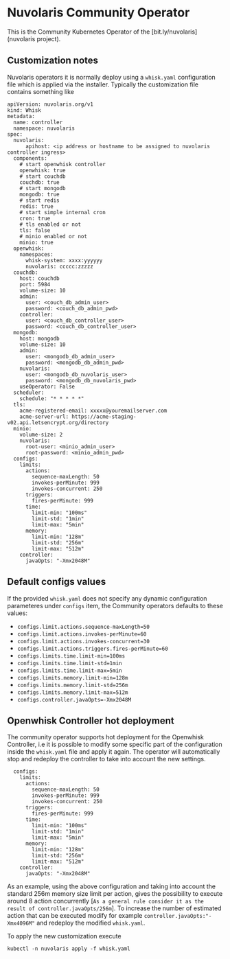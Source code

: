 <!--
  ~ Licensed to the Apache Software Foundation (ASF) under one
  ~ or more contributor license agreements.  See the NOTICE file
  ~ distributed with this work for additional information
  ~ regarding copyright ownership.  The ASF licenses this file
  ~ to you under the Apache License, Version 2.0 (the
  ~ "License"); you may not use this file except in compliance
  ~ with the License.  You may obtain a copy of the License at
  ~
  ~   http://www.apache.org/licenses/LICENSE-2.0
  ~
  ~ Unless required by applicable law or agreed to in writing,
  ~ software distributed under the License is distributed on an
  ~ "AS IS" BASIS, WITHOUT WARRANTIES OR CONDITIONS OF ANY
  ~ KIND, either express or implied.  See the License for the
  ~ specific language governing permissions and limitations
  ~ under the License.
  ~
-->
# Nuvolaris Community Operator

This is the Community Kubernetes Operator of the [bit.ly/nuvolaris](nuvolaris project).

## Customization notes

Nuvolaris operators it is normally deploy using a `whisk.yaml` configuration file which is applied via the installer. Typically the customization file contains something like

```
apiVersion: nuvolaris.org/v1
kind: Whisk
metadata:
  name: controller
  namespace: nuvolaris
spec:
  nuvolaris:
      apihost: <ip address or hostname to be assigned to nuvolaris controller ingress>
  components:
    # start openwhisk controller
    openwhisk: true   
    # start couchdb
    couchdb: true
    # start mongodb
    mongodb: true
    # start redis
    redis: true  
    # start simple internal cron     
    cron: true 
    # tls enabled or not
    tls: false
    # minio enabled or not
    minio: true    
  openwhisk:
    namespaces:
      whisk-system: xxxx:yyyyyy
      nuvolaris: ccccc:zzzzz
  couchdb:
    host: couchdb
    port: 5984
    volume-size: 10
    admin:
      user: <couch_db_admin_user>
      password: <couch_db_admin_pwd>
    controller:
      user: <couch_db_controller_user>
      password: <couch_db_controller_user>
  mongodb:
    host: mongodb
    volume-size: 10
    admin: 
      user: <mongodb_db_admin_user>
      password: <mongodb_db_admin_pwd>
    nuvolaris:
      user: <mongodb_db_nuvolaris_user>
      password: <mongodb_db_nuvolaris_pwd>    
    useOperator: False
  scheduler:
    schedule: "* * * * *"
  tls:
    acme-registered-email: xxxxx@youremailserver.com
    acme-server-url: https://acme-staging-v02.api.letsencrypt.org/directory
  minio:
    volume-size: 2
    nuvolaris:
      root-user: <minio_admin_user>
      root-password: <minio_admin_pwd>
  configs:    
    limits:
      actions:
        sequence-maxLength: 50
        invokes-perMinute: 999
        invokes-concurrent: 250
      triggers: 
        fires-perMinute: 999
      time:
        limit-min: "100ms"  
        limit-std: "1min"
        limit-max: "5min"
      memory:
        limit-min: "128m"
        limit-std: "256m"
        limit-max: "512m" 
    controller:
      javaOpts: "-Xmx2048M"        
```

## Default configs values
If the provided `whisk.yaml` does not specify any dynamic configuration parameteres under `configs` item, the Community operators defaults to these values:

- `configs.limit.actions.sequence-maxLength=50`
- `configs.limit.actions.invokes-perMinute=60`
- `configs.limit.actions.invokes-concurrent=30`
- `configs.limit.actions.triggers.fires-perMinute=60`
- `configs.limits.time.limit-min=100ms`
- `configs.limits.time.limit-std=1min`
- `configs.limits.time.limit-max=5min`
- `configs.limits.memory.limit-min=128m`
- `configs.limits.memory.limit-std=256m`
- `configs.limits.memory.limit-max=512m`
- `configs.controller.javaOpts=-Xmx2048M`

## Openwhisk Controller hot deployment

The community operator supports hot deployment for the Openwhisk Controller, i.e it is possible to modify some specific part of the configuration inside the `whisk.yaml` file and apply it again. The operator
will automatically stop and redeploy the controller to take into account the new settings.

```
  configs:    
    limits:
      actions:
        sequence-maxLength: 50
        invokes-perMinute: 999
        invokes-concurrent: 250
      triggers: 
        fires-perMinute: 999
      time:
        limit-min: "100ms"  
        limit-std: "1min"
        limit-max: "5min"
      memory:
        limit-min: "128m"
        limit-std: "256m"
        limit-max: "512m" 
    controller:
      javaOpts: "-Xmx2048M"
```

As an example, using the above configuration and taking into account the standard 256m memory size limit per action, gives the possibility to execute around 8 action concurrently [`As a general rule consider it as the result of controller.javaOpts/256m`]. To increase the number of estimated action that can be executed modify for example `controller.javaOpts:"-Xmx4096M"` and redeploy the modified `whisk.yaml`.

To apply the new customization execute

```
kubectl -n nuvolaris apply -f whisk.yaml
```